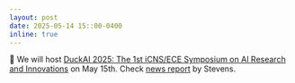 ```yaml
---
layout: post
date: 2025-05-14 15::00-0400
inline: true
---
```


:calendar: We will host [DuckAI 2025: The 1st iCNS/ECE Symposium on AI Research and Innovations](https://duck-ai-stevens.github.io) on May 15th. Check [news report](https://www.stevens.edu/news/duckai-2025) by Stevens. 

